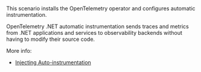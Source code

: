 
<br>

This scenario installs the OpenTelemetry operator and configures
automatic instrumentation.

OpenTelemetry .NET automatic instrumentation sends traces and metrics
from .NET applications and services to observability backends
without having to modify their source code.

More info:
- [Injecting Auto-instrumentation](https://opentelemetry.io/docs/kubernetes/operator/automatic/)
